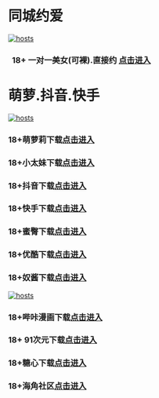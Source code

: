 # 同城约爱
[](#聊天)
[![hosts](https://av8600.github.io/image/ha1.jpg)](#22-如何修改hosts)
###    18+ 一对一美女(可裸).直接约 [点击进入](https://jy1024-1317033022.cos.accelerate.myqcloud.com/location.html?t=001gz_298)
# 萌萝.抖音.快手
[](#聊天)
[![hosts](https://av8600.github.io/image/ha2.jpg)](#22-如何修改hosts)
### 18+萌萝莉下载[点击进入](https://k7b5p7e13q87.top/?channel_code=MIM07BG)
### 18+小太妹下载[点击进入](https://jpjp862qrn6c.top/?channel_code=MIM03BG)
### 18+抖音下载[点击进入](https://oxdvogn0r27p.top/?channel_code=MIM05BG1)
### 18+快手下载[点击进入](https://5hbo5w5y3kfq.top/?channel_code=MIM04BG1)
### 18+蜜臀下载[点击进入](https://6vaenzip00u4.top/?channel_code=MIM18BGG)
### 18+优酷下载[点击进入](https://xj6xtko23zda.top/?channel_code=MIM13BG)
### 18+奴酱下载[点击进入](https://fnblf7bchlv0.top/?channel_code=MIM17BG2)
[](#聊天)
[![hosts](https://av8600.github.io/image/ha3.jpg)](#22-如何修改hosts)
### 18+哔咔漫画下载[点击进入](https://bkiwgn67.com?ch=oebg21bk)
### 18+ 91次元下载[点击进入](https://917xc2kn.com/?ch=oebg21cy)
### 18+糖心下载[点击进入](https://txa4qn21.com/?_c=oebg31tx)
### 18+海角社区[点击进入](https://d.hj63yu.com/?channel=ykhjqq1)


